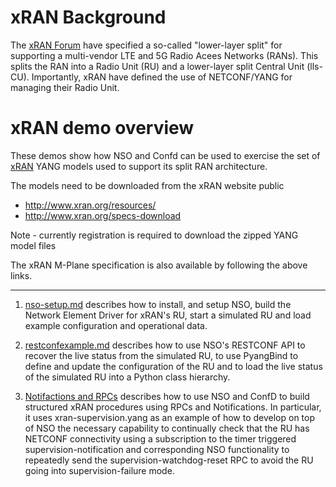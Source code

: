 # xRAN Background

The [xRAN Forum](www.xran.org) have specified a so-called "lower-layer split" for supporting a multi-vendor LTE and 5G Radio Acees Networks (RANs). This splits the RAN into a Radio Unit (RU) and a lower-layer split Central Unit (lls-CU). Importantly, xRAN have defined the use of NETCONF/YANG for managing their Radio Unit.


# xRAN demo overview

These demos show how NSO and Confd can be used to exercise the set of [xRAN](http://http://www.xran.org/) YANG models used to support its split RAN architecture.

The models need to be downloaded from the xRAN website public
  * http://www.xran.org/resources/
  * http://www.xran.org/specs-download

Note - currently registration is required to download the zipped YANG model files

The xRAN M-Plane specification is also available by following the above links.

----

1. [nso-setup.md](https://github.com/NSO-developer/xran-demo/blob/master/nso-setup.md) describes how to install, and setup NSO, build the Network Element Driver for xRAN's RU, start a simulated RU and load example configuration and operational data.

2. [restconfexample.md](https://github.com/NSO-developer/xran-demo/blob/master/restconfexample.md) describes how to use NSO's RESTCONF API to recover the live status from the simulated RU, to use PyangBind to define and update the configuration of the RU and to load the live status of the simulated RU into a Python class hierarchy.

3. [Notifactions and RPCs](https://github.com/NSO-developer/xran-demo/tree/master/Notifications-RPCs) describes how to use NSO and ConfD to build structured xRAN procedures using RPCs and Notifications. In particular, it uses xran-supervision.yang as an example of how to develop on top of NSO the necessary capability to continually check that the RU has NETCONF connectivity using a subscription to the timer triggered supervision-notification and corresponding NSO functionality to repeatedly send the supervision-watchdog-reset RPC to avoid the RU going into supervision-failure mode.
